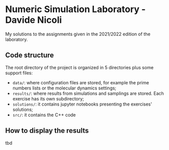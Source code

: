 # Numeric Simulation Laboratory - Davide Nicoli
My solutions to the assignments given in the 2021/2022 edition of the laboratory.

## Code structure
The root directory of the project is organized in 5 directories plus some support files:

- `data/`: where configuration files are stored, for example the prime numbers lists or the molecular dynamics settings;
- `results/`: where results from simulations and samplings are stored. Each exercise has its own subdirectory;
- `solutions/`: it contains jupyter notebooks presenting the exercises' solutions;
- `src/`: it contains the C++ code 

## How to display the results
tbd